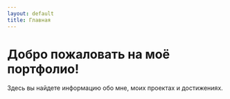 ```yaml
---
layout: default
title: Главная
---
```


# Добро пожаловать на моё портфолио!

Здесь вы найдете информацию обо мне, моих проектах и достижениях.
